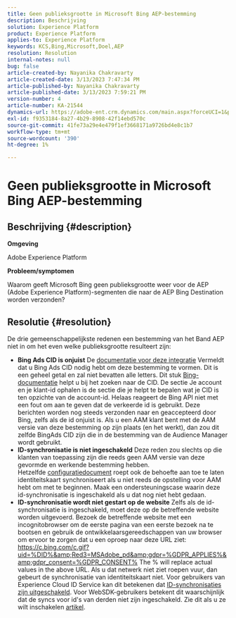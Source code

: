 ```yaml
---
title: Geen publieksgrootte in Microsoft Bing AEP-bestemming
description: Beschrijving
solution: Experience Platform
product: Experience Platform
applies-to: Experience Platform
keywords: KCS,Bing,Microsoft,Doel,AEP
resolution: Resolution
internal-notes: null
bug: false
article-created-by: Nayanika Chakravarty
article-created-date: 3/13/2023 7:47:34 PM
article-published-by: Nayanika Chakravarty
article-published-date: 3/13/2023 7:59:21 PM
version-number: 4
article-number: KA-21544
dynamics-url: https://adobe-ent.crm.dynamics.com/main.aspx?forceUCI=1&pagetype=entityrecord&etn=knowledgearticle&id=c3cda4e3-d7c1-ed11-83ff-6045bd0065b6
exl-id: f9353184-8a27-4b29-8908-42f14ebd570c
source-git-commit: 41fe73a29e4e479f1ef3668171a9726bd4e8c1b7
workflow-type: tm+mt
source-wordcount: '390'
ht-degree: 1%

---
```


# Geen publieksgrootte in Microsoft Bing AEP-bestemming

## Beschrijving {#description}


<b>Omgeving</b>

Adobe Experience Platform

<b>Probleem/symptomen</b>

Waarom geeft Microsoft Bing geen publieksgrootte weer voor de AEP (Adobe Experience Platform)-segmenten die naar de AEP Bing Destination worden verzonden?


## Resolutie {#resolution}


De drie gemeenschappelijkste redenen een bestemming van het Band AEP niet in om het even welke publieksgrootte resulteert zijn:

- <b>Bing Ads CID is onjuist</b>    De [documentatie voor deze integratie](https://experienceleague.adobe.com/docs/experience-platform/destinations/catalog/advertising/bing.html?lang=en) Vermeldt dat u Bing Ads CID nodig hebt om deze bestemming te vormen. Dit is een geheel getal en zal niet<b> </b>bevatten alle letters. Dit stuk [Bing-documentatie](https://learn.microsoft.com/en-us/advertising/guides/get-started?view=bingads-13) helpt u bij het zoeken naar de CID. De sectie Je account en je klant-id ophalen is de sectie die je helpt te bepalen wat je CID is ten opzichte van de account-id.
Helaas reageert de Bing API niet met een fout om aan te geven dat de verkeerde id is gebruikt. Deze berichten worden nog steeds verzonden naar en geaccepteerd door Bing, zelfs als de id onjuist is. Als u een AAM klant bent met de AAM versie van deze bestemming op zijn plaats (en het werkt), dan zou dit zelfde BingAds CID zijn die in de bestemming van de Audience Manager wordt gebruikt.
- <b>ID-synchronisatie is niet ingeschakeld</b>    Deze reden zou slechts op die klanten van toepassing zijn die reeds geen AAM versie van deze gevormde en werkende bestemming hebben. Hetzelfde [configuratiedocument](https://experienceleague.adobe.com/docs/experience-platform/destinations/catalog/advertising/bing.html?lang=en) roept ook de behoefte aan toe te laten identiteitskaart synchroniseert als u niet reeds de opstelling voor AAM hebt om met te beginnen. Maak een ondersteuningscase waarin deze id-synchronisatie is ingeschakeld als u dat nog niet hebt gedaan.
- <b>ID-synchronisatie wordt niet gestart op de website</b>
Zelfs als de id-synchronisatie is ingeschakeld, moet deze op de betreffende website worden uitgevoerd. Bezoek de betreffende website met een incognitobrowser om de eerste pagina van een eerste bezoek na te bootsen en gebruik de ontwikkelaarsgereedschappen van uw browser om ervoor te zorgen dat u een oproep naar deze URL ziet: https://c.bing.com/c.gif?uid=%DID%&amp;Red3=MSAdobe_pd&amp;gdpr=%GDPR_APPLIES%&amp;gdpr_consent=%GDPR_CONSENT% The % will replace actual values in the above URL.
Als u dat netwerk niet ziet roepen vuur, dan gebeurt de synchronisatie van identiteitskaart niet. Voor gebruikers van Experience Cloud ID Service kan dit betekenen dat [ID-synchronisaties zijn uitgeschakeld](https://experienceleague.adobe.com/docs/id-service/using/id-service-api/configurations/disableidsync.html?lang=en). Voor WebSDK-gebruikers betekent dit waarschijnlijk dat de syncs voor id&#39;s van derden niet zijn ingeschakeld. Zie dit als u ze wilt inschakelen [artikel](https://experienceleague.adobe.com/docs/experience-cloud-kcs/kbarticles/KA-20248.html?lang=en).
